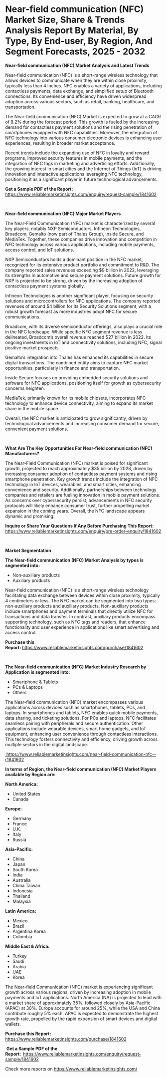 <p><h1>Near-field communication (NFC) Market Size, Share & Trends Analysis Report By Material, By Type, By End-user, By Region, And Segment Forecasts, 2025 - 2032</h1></p><p><strong>Near-field communication (NFC) Market Analysis and Latest Trends</strong></p>
<p><p>Near-field communication (NFC) is a short-range wireless technology that allows devices to communicate when they are within close proximity, typically less than 4 inches. NFC enables a variety of applications, including contactless payments, data exchange, and simplified setup of Bluetooth connections. Its convenience and efficiency have driven widespread adoption across various sectors, such as retail, banking, healthcare, and transportation.</p><p>The Near-field communication (NFC) Market is expected to grow at a CAGR of 8.2% during the forecast period. This growth is fueled by the increasing demand for contactless payment solutions and the rising penetration of smartphones equipped with NFC capabilities. Moreover, the integration of NFC technology into various consumer electronic devices is enhancing user experiences, resulting in broader market acceptance.</p><p>Recent trends include the expanding use of NFC in loyalty and reward programs, improved security features in mobile payments, and the integration of NFC tags in marketing and advertising efforts. Additionally, the growing interest in smart cities and the Internet of Things (IoT) is driving innovation and interactive applications leveraging NFC technology, positioning it as a significant player in future technological advancements.</p></p>
<p><strong>Get a Sample PDF of the Report:&nbsp;</strong> <a href="https://www.reliablemarketinsights.com/enquiry/request-sample/1841602?utm_campaign=3257&utm_medium=2&utm_source=Github&utm_content=ia&utm_term=26032025&utm_id=near-field-communication-nfc">https://www.reliablemarketinsights.com/enquiry/request-sample/1841602</a></p>
<p>&nbsp;</p>
<p><strong>Near-field communication (NFC) Major Market Players</strong></p>
<p><p>The Near-Field Communication (NFC) market is characterized by several key players, notably NXP Semiconductors, Infineon Technologies, Broadcom, Gemalto (now part of Thales Group), Inside Secure, and MediaTek. Together, these companies drive innovation and competition in NFC technology across various applications, including mobile payments, access control, and IoT solutions.</p><p>NXP Semiconductors holds a dominant position in the NFC market, recognized for its extensive product portfolio and commitment to R&D. The company reported sales revenues exceeding $9 billion in 2022, leveraging its strengths in automotive and secure payment solutions. Future growth for NXP is projected to be strong, driven by the increasing adoption of contactless payment systems globally.</p><p>Infineon Technologies is another significant player, focusing on security solutions and microcontrollers for NFC applications. The company reported revenues of around $4 billion for its Security Solutions segment, with a robust growth forecast as more industries adopt NFC for secure communications.</p><p>Broadcom, with its diverse semiconductor offerings, also plays a crucial role in the NFC landscape. While specific NFC segment revenue is less delineated, Broadcom’s overall revenue reached $27 billion in 2022. Its ongoing investments in IoT and connectivity solutions, including NFC, signal positive market prospects.</p><p>Gemalto’s integration into Thales has enhanced its capabilities in secure digital transactions. The combined entity aims to capture NFC market opportunities, particularly in finance and transportation.</p><p>Inside Secure focuses on providing embedded security solutions and software for NFC applications, positioning itself for growth as cybersecurity concerns heighten.</p><p>MediaTek, primarily known for its mobile chipsets, incorporates NFC technology to enhance device connectivity, aiming to expand its market share in the mobile space.</p><p>Overall, the NFC market is anticipated to grow significantly, driven by technological advancements and increasing consumer demand for secure, convenient payment solutions.</p></p>
<p>&nbsp;</p>
<p><strong>What Are The Key Opportunities For Near-field communication (NFC) Manufacturers?</strong></p>
<p><p>The Near-Field Communication (NFC) market is poised for significant growth, projected to reach approximately $35 billion by 2028, driven by increasing consumer adoption of contactless payment systems and rising smartphone penetration. Key growth trends include the integration of NFC technology in IoT devices, wearables, and smart cities, enhancing convenience and security. Additionally, partnerships between technology companies and retailers are fueling innovation in mobile payment solutions. As concerns over cybersecurity persist, advancements in NFC security protocols will likely enhance consumer trust, further propelling market expansion in the coming years. Overall, the NFC landscape appears dynamic and promising.</p></p>
<p><strong>Inquire or Share Your Questions If Any Before Purchasing This Report:</strong> <a href="https://www.reliablemarketinsights.com/enquiry/pre-order-enquiry/1841602?utm_campaign=3257&utm_medium=2&utm_source=Github&utm_content=ia&utm_term=26032025&utm_id=near-field-communication-nfc">https://www.reliablemarketinsights.com/enquiry/pre-order-enquiry/1841602</a></p>
<p>&nbsp;</p>
<p><strong>Market Segmentation</strong></p>
<p><strong>The Near-field communication (NFC) Market Analysis by types is segmented into:</strong></p>
<p><ul><li>Non-auxiliary products</li><li>Auxiliary products</li></ul></p>
<p><p>Near-field communication (NFC) is a short-range wireless technology facilitating data exchange between devices within close proximity, typically 4 centimeters or less. The NFC market can be segmented into two types: non-auxiliary products and auxiliary products. Non-auxiliary products include smartphones and payment terminals that directly utilize NFC for transactions and data transfer. In contrast, auxiliary products encompass supporting technology, such as NFC tags and readers, that enhance functionality and user experience in applications like smart advertising and access control.</p></p>
<p><strong>Purchase this Report:&nbsp;</strong><a href="https://www.reliablemarketinsights.com/purchase/1841602?utm_campaign=3257&utm_medium=2&utm_source=Github&utm_content=ia&utm_term=26032025&utm_id=near-field-communication-nfc">https://www.reliablemarketinsights.com/purchase/1841602</a></p>
<p>&nbsp;</p>
<p><strong>The Near-field communication (NFC) Market Industry Research by Application is segmented into:</strong></p>
<p><ul><li>Smartphone & Tablets</li><li>PCs & Laptops</li><li>Others</li></ul></p>
<p><p>The Near-field communication (NFC) market encompasses various applications across devices such as smartphones, tablets, PCs, and laptops. In smartphones and tablets, NFC enables quick mobile payments, data sharing, and ticketing solutions. For PCs and laptops, NFC facilitates seamless pairing with peripherals and secure authentication. Other applications include wearable devices, smart home gadgets, and IoT equipment, enhancing user convenience through contactless interactions. This technology fosters connectivity and efficiency, driving growth across multiple sectors in the digital landscape.</p></p>
<p><a href="https://www.reliablemarketinsights.com/near-field-communication-nfc--r1841602?utm_campaign=3257&utm_medium=2&utm_source=Github&utm_content=ia&utm_term=26032025&utm_id=near-field-communication-nfc">&nbsp;https://www.reliablemarketinsights.com/near-field-communication-nfc--r1841602</a></p>
<p><strong>In terms of Region, the Near-field communication (NFC) Market Players available by Region are:</strong></p>
<p>
    <p> <strong> North America: </strong>
        <ul>
            <li>United States</li>
            <li>Canada</li>
        </ul>
        </p> 
    <p> <strong> Europe: </strong>
        <ul>
            <li>Germany</li>
            <li>France</li>
            <li>U.K.</li>
            <li>Italy</li>
            <li>Russia</li>
        </ul>
        </p> 
    <p> <strong> Asia-Pacific: </strong>
        <ul>
            <li>China</li>
            <li>Japan</li>
            <li>South Korea</li>
            <li>India</li>
            <li>Australia</li>
            <li>China Taiwan</li>
            <li>Indonesia</li>
            <li>Thailand</li>
            <li>Malaysia</li>
        </ul>
        </p> 
    <p> <strong> Latin America: </strong>
        <ul>
            <li>Mexico</li>
            <li>Brazil</li>
            <li>Argentina Korea</li>
            <li>Colombia</li>
        </ul>
        </p> 
    <p> <strong> Middle East & Africa: </strong>
        <ul>
            <li>Turkey</li>
            <li>Saudi</li>
            <li>Arabia</li>
            <li>UAE</li>
            <li>Korea</li>
        </ul>
    </p>
    </p>
<p><p>The Near-field Communication (NFC) market is experiencing significant growth across various regions, driven by increasing adoption in mobile payments and IoT applications. North America (NA) is projected to lead with a market share of approximately 35%, followed closely by Asia-Pacific (APAC) at 30%. Europe accounts for around 25%, while the USA and China contribute roughly 5% each. APAC is expected to demonstrate the highest growth rate, propelled by the rapid expansion of smart devices and digital wallets.</p></p>
<p><strong>Purchase this Report: </strong><a href="https://www.reliablemarketinsights.com/purchase/1841602?utm_campaign=3257&utm_medium=2&utm_source=Github&utm_content=ia&utm_term=26032025&utm_id=near-field-communication-nfc">https://www.reliablemarketinsights.com/purchase/1841602</a></p>
<p>&nbsp;<strong>Get a Sample PDF of the Report:&nbsp;&nbsp;</strong><a href="https://www.reliablemarketinsights.com/enquiry/request-sample/1841602?utm_campaign=3257&utm_medium=2&utm_source=Github&utm_content=ia&utm_term=26032025&utm_id=near-field-communication-nfc">https://www.reliablemarketinsights.com/enquiry/request-sample/1841602</a></p>
<p><strong></strong></p>
<p>Check more reports on <a href="https://www.reliablemarketinsights.com/?utm_campaign=3257&utm_medium=2&utm_source=Github&utm_content=ia&utm_term=26032025&utm_id=near-field-communication-nfc">https://www.reliablemarketinsights.com/</a></p>